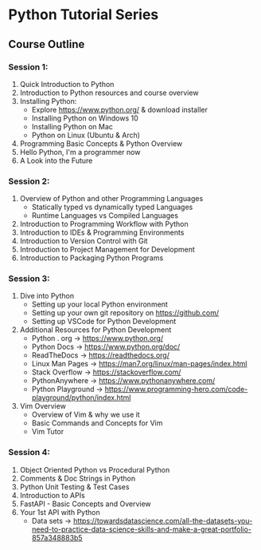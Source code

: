 # Python Tutorial Series

## Course Outline

### Session 1: 
1. Quick Introduction to Python
2. Introduction to Python resources and course overview
3. Installing Python:
    - Explore https://www.python.org/ & download installer 
    - Installing Python on Windows 10
    - Installing Python on Mac
    - Python on Linux (Ubuntu & Arch)
4. Programming Basic Concepts & Python Overview
5. Hello Python, I'm a programmer now
6. A Look into the Future

### Session 2: 
1. Overview of Python and other Programming Languages
    - Statically typed vs dynamically typed Languages
    - Runtime Languages vs Compiled Languages
2. Introduction to Programming Workflow with Python
3. Introduction to IDEs & Programming Environments
4. Introduction to Version Control with Git
5. Introduction to Project Management for Development
6. Introduction to Packaging Python Programs

### Session 3: 
1. Dive into Python
    - Setting up your local Python environment
    - Setting up your own git repository on https://github.com/ 
    - Setting up VSCode for Python Development
2. Additional Resources for Python Development
    - Python . org -> https://www.python.org/
    - Python Docs -> https://www.python.org/doc/
    - ReadTheDocs -> https://readthedocs.org/
    - Linux Man Pages -> https://man7.org/linux/man-pages/index.html
    - Stack Overflow -> https://stackoverflow.com/
    - PythonAnywhere -> https://www.pythonanywhere.com/ 
    - Python Playground -> https://www.programming-hero.com/code-playground/python/index.html 
3. Vim Overview 
    - Overview of Vim & why we use it
    - Basic Commands and Concepts for Vim
    - Vim Tutor 

### Session 4: 
1. Object Oriented Python vs Procedural Python
2. Comments & Doc Strings in Python
3. Python Unit Testing & Test Cases
4. Introduction to APIs
5. FastAPI - Basic Concepts and Overview
6. Your 1st API with Python
    - Data sets -> https://towardsdatascience.com/all-the-datasets-you-need-to-practice-data-science-skills-and-make-a-great-portfolio-857a348883b5 



